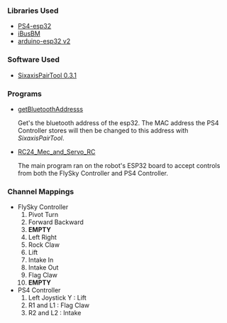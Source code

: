 ### Libraries Used

- [PS4-esp32](https://github.com/aed3/PS4-esp32.git)
- [iBusBM](https://github.com/bmellink/IBusBM)
- [arduino-esp32 v2](https://github.com/espressif/arduino-esp32/tree/release/v2.x)

### Software Used

- [SixaxisPairTool 0.3.1](https://www.filehorse.com/download-sixaxispairtool/)

### Programs

- [getBluetoothAddresss](getBluetoothAddress/getBluetoothAddress.ino)

    Get's the bluetooth address of the esp32. The MAC address the PS4 Controller stores will then be changed to this address with *SixaxisPairTool*.

- [RC24_Mec_and_Servo_RC](RC24_Mec_and_Servo_RC/RC24_Mec_and_Servo_RC.ino)

    The main program ran on the robot's ESP32 board to accept controls from both the FlySky Controller and PS4 Controller.


### Channel Mappings

- FlySky Controller
    1. Pivot Turn
    1. Forward Backward
    1. **EMPTY**
    1. Left Right
    1. Rock Claw
    1. Lift
    1. Intake In
    1. Intake Out 
    1. Flag Claw
    1. **EMPTY**
- PS4 Controller
    1. Left Joystick Y : Lift
    1. R1 and L1 : Flag Claw
    1. R2 and L2 : Intake
